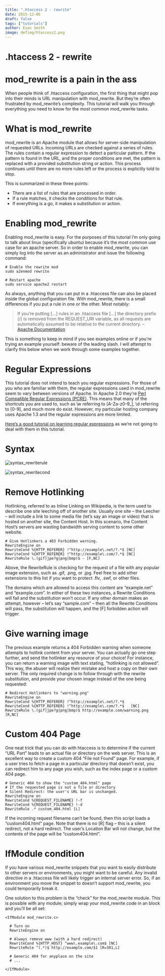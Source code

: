 ```yaml
---
title: ".htaccess 2 - rewrite"
date: 2015-12-06
draft: false
tags: ["tutorials"]
author: Evan Smith
image: defimg/htaccess2.png
---
```


# .htaccess 2 - rewrite

# mod_rewrite is a pain in the ass

When people think of .htaccess configuration, the first thing that might pop into their minds is URL manipulation with mod_rewrite. But they’re often frustrated by mod_rewrite’s complexity. This tutorial will walk you through everything you need to know for the most common mod_rewrite tasks.

# What is mod_rewrite

mod_rewrite is an Apache module that allows for server-side manipulation of requested URLs. Incoming URLs are checked against a series of rules. The rules contain a regular expression to detect a particular pattern. If the pattern is found in the URL, and the proper conditions are met, the pattern is replaced with a provided substitution string or action. This process continues until there are no more rules left or the process is explicitly told to stop.

This is summarized in these three points:

* There are a list of rules that are processed in order.
* If a rule matches, it checks the conditions for that rule.
* If everything is a go, it makes a substitution or action.

# Enabling mod_rewrite

Enabling mod_rewrite is easy. For the purposes of this tutorial I’m only going to talk about linux \(specifically ubuntu\) because it’s the most common use case for an apache server. So in order to enable mod_rewrite, you can simply log into the server as an administrator and issue the following command:

```
# Enable the rewrite mod
sudo a2enmod rewrite

# Restart apache
sudo service apache2 restart
```
 

As always, anything that you can put in a .htaccess file can also be placed inside the global configuration file. With mod_rewrite, there is a small differences if you put a rule in one or the other. Most notably:

>If you’re putting […] rules in an .htaccess file […] the directory prefix (/) is removed from the REQUEST_URI variable, as all requests are automatically assumed to be relative to the current directory. – [Apache Documentation](http://httpd.apache.org/docs/2.2/rewrite/rewrite_intro.html#htaccess)

This is something to keep in mind if you see examples online or if you’re trying an example yourself: beware of the leading slash. I will attempt to clarify this below when we work through some examples together.

# Regular Expressions

This tutorial does not intend to teach you regular expressions. For those of you who are familiar with them, the regular expressions used in mod_rewrite seem to vary between versions of Apache. In Apache 2.0 they’re [Perl Compatible Regular Expressions (PCRE)](http://perldoc.perl.org/perlre.html). This means that many of the shortcuts you are used to, such as \w referring to [A-Za-z0-9_], \d referring to [0-9], and much more do exist. However, my particular hosting company uses Apache 1.3 and the regular expressions are more limited.

[Here’s a good tutorial on learning regular expressions](http://regexone.com/) as we’re not going to deal with them in this tutorial.

# Syntax

![syntax_rewriterule](/post-images/htaccess/syntax_rewriterule.webp)

![syntax_rewritecond](/post-images/htaccess/syntax_rewritecond.webp)

# Remove Hotlinking

Hotlinking, referred to as Inline Linking on Wikipedia, is the term used to describe one site leeching off of another site. Usually one site – the Leecher – will include a link to some media file \(let’s say an image or video\) that is hosted on another site, the Content Host. In this scenario, the Content Host’s servers are wasting bandwidth serving content to some other website.

```
# Give Hotlinkers a 403 Forbidden warning.
RewriteEngine on
RewriteCond %{HTTP_REFERER} !^http://example\.net/?.*$ [NC]
RewriteCond %{HTTP_REFERER} !^http://example\.com/?.*$ [NC]
RewriteRule \.(gif|jpe?g|png|bmp)$ - [F,NC]
```
 


Above, the RewriteRule is checking for the request of a file with any popular image extension, such as .gif, .png, or .jpg. Feel free to add other extensions to this list if you want to protect .flv, .swf, or other files.

The domains which are allowed to access this content are “example.net” and “example.com”. In either of these two instances, a Rewrite Conditions will fail and the substitution won’t occur. If any other domain makes an attempt, however – let’s say “sample.com” – then all the Rewrite Conditions will pass, the substitution will happen, and the [F] forbidden action will trigger.

# Give warning image

The previous example returns a 404 Forbidden warning when someone attempts to hotlink content from your server. You can actually go one step further, and send the hotlinker any resource of your choice! For instance, you can return a warning image with text stating, “hotlinking is not allowed”. This way, the abuser will realize their mistake and host a copy on their own server. The only required change is to follow through with the rewrite substitution, and provide your chosen image instead of the one being requested:

```
# Redirect Hotlinkers to "warning.png"
RewriteEngine on
RewriteCond %{HTTP_REFERER} !^http://example\.net/?.*$
RewriteCond %{HTTP_REFERER} !^http://example\.com/?.*$   [NC]
RewriteRule \.(gif|jpe?g|png|bmp)$ http://example.com/warning.png [R,NC]
```

 
# Custom 404 Page

One neat trick that you can do with htaccess is to determine if the current “URL Part” leads to an actual file or directory on the web server. This is an excellent way to create a custom 404 “File not Found” page. For example, if a user tries to fetch a page in a particular directory that doesn’t exist, you can redirect him to any page you wish, such as the index page or a custom 404 page.

```
# Generic 404 to show the "custom_404.html" page
# If the requested page is not a file or directory
# Silent Redirect: the user's URL bar is unchanged.
RewriteEngine on
RewriteCond %{REQUEST_FILENAME} !-f
RewriteCond %{REQUEST_FILENAME} !-d
RewriteRule .* custom_404.html [L]
```

 

If the incoming request filename can’t be found, then this script loads a “custom404.html” page. Note that there is no [R] flag – this is a silent redirect, not a hard redirect. The user’s Location Bar will not change, but the contents of the page will be “custom404.html”.

# IfModule condition

If you have various mod_rewrite snippets that you want to easily distribute to other servers or environments, you might want to be careful. Any invalid directive in a .htaccess file will likely trigger an internal server error. So, if an environment you move the snippet to doesn’t support mod_rewrite, you could temporarily break it.

One solution to this problem is the “check” for the mod_rewrite module. This is possible with any module; simply wrap your mod_rewrite code in an <IfModule> block and you’ll be all set:

```
<IfModule mod_rewrite.c>

  # Turn on
  RewriteEngine on

  # Always remove www (with a hard redirect)
  RewriteCond %{HTTP_HOST} ^www\.example\.com$ [NC]
  RewriteRule ^(.*)$ http://example.com/$1 [R=301,L]

  # Generic 404 for anyplace on the site
  # ...

</IfModule>
```
